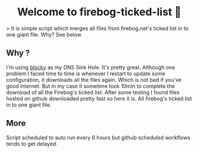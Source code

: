 <h1 align="center">Welcome to firebog-ticked-list 👋</h1>
> It is simple script which merges all files from firebog.net's ticked list in to one giant file. Why? See below

## Why ?

I'm using [blocky](https://github.com/0xERR0R/blocky) as my DNS Sink Hole. It's pretty great. Although one problem I faced time to time is whenever I restart to update some configuration, it downloads all the files again. Which is not bad if you've good internet. But in my case it sometime took 10min to complete the download of all the Firebog's ticked list. After some testing I found files hosted on github downloaded pretty fast so here it is. All firebog's ticked list in to one giant file.



## More

Script scheduled to auto run every 6 hours but github scheduled workflows tends to get delayed.


